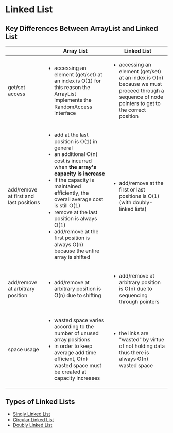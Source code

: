 #   Linked List<br>
##  Key Differences Between ArrayList and Linked List<br>

|                | Array List                                                                                                              | Linked List |
|----------------|-------------------------------------------------------------------------------------------------------------------------|-------------|
| get/set access | <ul><li>accessing an element (get/set) at an index is O(1) for this reason the ArrayList implements the RandomAccess interface </li></ul>| <ul><li>accessing an element (get/set) at an index is O(n) because we must proceed through a sequence of node pointers to get to the correct position</li></ul> |
| add/remove at first and last positions | <ul><li>add at the last position is O(1) in general</li><li>an additional O(n) cost is incurred when **the array's capacity is increase**</li><li>if the capacity is maintained efficiently, the overall average cost is still O(1)</li><li>remove at the last position is always O(1)</li><li>add/remove at the first position is always O(n) because the entire array is shifted</li></ul> | <ul><li>add/remove at the first or last positions is O(1)<br>(with doubly-linked lists)</ul></li>| 
| add/remove at arbitrary position| <ul><li>add/remove at arbitrary position is O(n) due to shifting</ul></li> | <ul><li>add/remove at arbitrary position is O(n) due to sequencing through pointers</ul></li>| 
| space usage | <ul><li>wasted space varies according to the number of unused array positions</li><li>in order to keep average add time efficient, O(n) wasted space must be created at capacity increases</ul></li> | <ul><li>the links are "wasted" by virtue of not holding data thus there is always O(n) wasted space</ul></li>|

##  Types of Linked Lists<br>
*   [Singly Linked List](./singly)<br>
*   [Circular Linked List](./circular)<br>
*   [Doubly Linked List](./doubly)<br>
